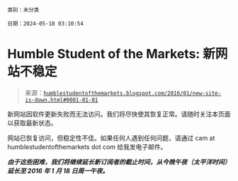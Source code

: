 ```

类别：未分类

日期：2024-05-18 03:10:54

```

# Humble Student of the Markets: 新网站不稳定

> 来源：[`humblestudentofthemarkets.blogspot.com/2016/01/new-site-is-down.html#0001-01-01`](https://humblestudentofthemarkets.blogspot.com/2016/01/new-site-is-down.html#0001-01-01)

新网站因软件更新失败而无法访问。我们将尽快使其恢复正常。请随时关注本页面以获取最新状态。

网站已恢复访问，但稳定性不佳。如果任何人遇到任何问题，请通过 cam at humblestudentofthemarkets dot com 给我发电子邮件。

***由于这些困难，我们将继续延长新订阅者的截止时间，从今晚午夜（太平洋时间）延长至 2016 年 1 月 18 日周一午夜。***
